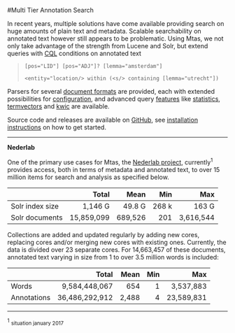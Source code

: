 #Multi Tier Annotation Search

In recent years, multiple solutions have come available providing search on huge amounts of plain text and metadata. Scalable searchability on annotated text however still appears to be problematic. Using Mtas, we not only take advantage of the strength from Lucene and Solr, but extend queries with [CQL](search_cql.html) conditions on annotated text

> `[pos="LID"] [pos="ADJ"]? [lemma="amsterdam"]`
>
> `<entity="location/> within (<s/> containing [lemma="utrecht"])`

Parsers for several [document formats](indexing_formats.html) are provided, each with extended possibilities for [configuration](indexing_configuration.html), and advanced query [features](features.html) like [statistics](search_component_stats.html), [termvectors](search_component_termvector.html) and [kwic](search_component_kwic.html) are available.

Source code and releases are available on [GitHub](https://github.com/textexploration/mtas/), see [installation instructions](installation.html) on how to get started.

---

**Nederlab** 

One of the primary use cases for Mtas, the [Nederlab project](http://www.nederlab.nl/), currently<sup>1</sup> provides access, both in terms of metadata and 
annotated text, to over 15 million items for search and analysis as specified below. 

|                 | Total          | Mean    | Min   | Max        |
|-----------------|---------------:|--------:|------:|-----------:|
| Solr index size | 1,146 G        | 49.8 G  | 268 k | 163 G      |
| Solr documents  | 15,859,099     | 689,526 | 201   | 3,616,544  |

Collections are added and updated regularly by adding new cores, replacing cores and/or merging new cores with existing ones. Currently, the data is divided over 23 separate cores. For 14,663,457 of these documents, annotated text varying in size from 1 to over 3.5 million words is included:

|                 | Total          | Mean    | Min   | Max        |
|-----------------|---------------:|--------:|------:|-----------:|
| Words           | 9,584,448,067  | 654     | 1     | 3,537,883  |
| Annotations     | 36,486,292,912 | 2,488   | 4     | 23,589,831 |

---

<sup><a name="footnote">1</a></sup> <small>situation january 2017</small>
